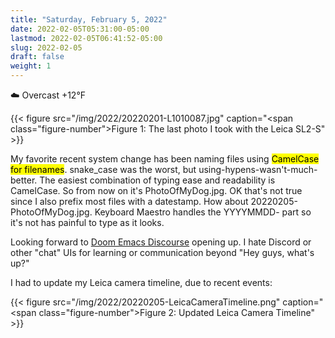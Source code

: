 ```yaml
---
title: "Saturday, February 5, 2022"
date: 2022-02-05T05:31:00-05:00
lastmod: 2022-02-05T06:41:52-05:00
slug: 2022-02-05
draft: false
weight: 1
---
```


☁️   Overcast +12°F

{{< figure src="/img/2022/20220201-L1010087.jpg" caption="<span class=\"figure-number\">Figure 1: </span>The last photo I took with the Leica SL2-S" >}}

My favorite recent system change has been naming files using <mark>CamelCase for filenames</mark>. snake_case was the worst, but using-hypens-wasn't-much-better. The easiest combination of typing ease and readability is CamelCase. So from now on it's PhotoOfMyDog.jpg. OK that's not true since I also prefix most files with a datestamp. How about 20220205-PhotoOfMyDog.jpg. Keyboard Maestro handles the YYYYMMDD- part so it's not has painful to type as it looks.

Looking forward to [Doom Emacs Discourse](https://discourse.doomemacs.org/login#welcome) opening up. I hate Discord or other
"chat" UIs for learning or communication beyond "Hey guys, what's up?"

I had to update my Leica camera timeline, due to recent events:

{{< figure src="/img/2022/20220205-LeicaCameraTimeline.png" caption="<span class=\"figure-number\">Figure 2: </span>Updated Leica Camera Timeline" >}}

[//]: # "Exported with love from a post written in Org mode"
[//]: # "- https://github.com/kaushalmodi/ox-hugo"
